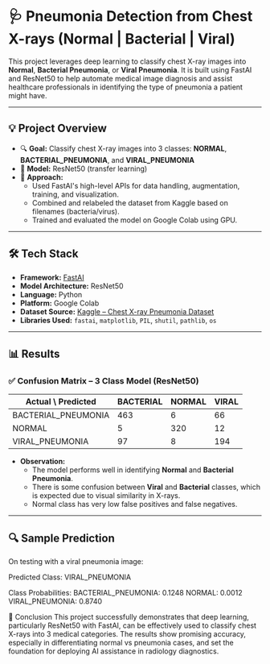 # 🩺 Pneumonia Detection from Chest X-rays (Normal | Bacterial | Viral)

This project leverages deep learning to classify chest X-ray images into **Normal**, **Bacterial Pneumonia**, or **Viral Pneumonia**. It is built using FastAI and ResNet50 to help automate medical image diagnosis and assist healthcare professionals in identifying the type of pneumonia a patient might have.

---

## 💡 Project Overview

- 🔍 **Goal:** Classify chest X-ray images into 3 classes: **NORMAL**, **BACTERIAL_PNEUMONIA**, and **VIRAL_PNEUMONIA**
- 🧠 **Model:** ResNet50 (transfer learning)
- 🎯 **Approach:**
  - Used FastAI's high-level APIs for data handling, augmentation, training, and visualization.
  - Combined and relabeled the dataset from Kaggle based on filenames (bacteria/virus).
  - Trained and evaluated the model on Google Colab using GPU.

---

## 🛠️ Tech Stack

- **Framework:** [FastAI](https://www.fast.ai/)  
- **Model Architecture:** ResNet50  
- **Language:** Python  
- **Platform:** Google Colab  
- **Dataset Source:** [Kaggle – Chest X-ray Pneumonia Dataset](https://www.kaggle.com/datasets/paultimothymooney/chest-xray-pneumonia)  
- **Libraries Used:** `fastai`, `matplotlib`, `PIL`, `shutil`, `pathlib`, `os`

---

## 📊 Results

### ✅ Confusion Matrix – 3 Class Model (ResNet50)

| Actual \ Predicted     | BACTERIAL | NORMAL | VIRAL |
|------------------------|-----------|--------|-------|
| BACTERIAL_PNEUMONIA    | 463       | 6      | 66    |
| NORMAL                 | 5         | 320    | 12    |
| VIRAL_PNEUMONIA        | 97        | 8      | 194   |

- **Observation:**
  - The model performs well in identifying **Normal** and **Bacterial Pneumonia**.
  - There is some confusion between **Viral** and **Bacterial** classes, which is expected due to visual similarity in X-rays.
  - Normal class has very low false positives and false negatives.

---

## 🔍 Sample Prediction

On testing with a viral pneumonia image:

Predicted Class: VIRAL_PNEUMONIA

Class Probabilities:
  BACTERIAL_PNEUMONIA: 0.1248
  NORMAL: 0.0012
  VIRAL_PNEUMONIA: 0.8740


📌 Conclusion
This project successfully demonstrates that deep learning, particularly ResNet50 with FastAI, can be effectively used to classify chest X-rays into 3 medical categories. The results show promising accuracy, especially in differentiating normal vs pneumonia cases, and set the foundation for deploying AI assistance in radiology diagnostics.

